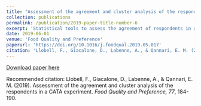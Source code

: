 ```yaml
---
title: "Assessment of the agreement and cluster analysis of the respondents in a CATA experiment"
collection: publications
permalink: /publication/2019-paper-title-number-6
excerpt: 'Statistical tools to assess the agreement of respondents in a Check-All-That-Apply (CATA) experiment are discussed. An overall index of agreement is introduced and a hypothesis test to assess the significance of this index is outlined. A similar investigation at the level of each attribute is undertaken. The permutation test proposed in this latter situation can be compared to Cochran’s Q test. We also propose to cluster the respondents while setting aside those respondents that are deemed to be atypical...'
date: 2019-06-01
venue: 'Food Quality and Preference'
paperurl: 'https://doi.org/10.1016/j.foodqual.2019.05.017'
citation: 'Llobell, F., Giacalone, D., Labenne, A., & Qannari, E. M. (2019). Assessment of the agreement and cluster analysis of the respondents in a CATA experiment. <i>Food Quality and Preference, 77</i>, 184-190.'
---
```


[Download paper here](https://www.sciencedirect.com/science/article/am/pii/S0950329319302150)

Recommended citation: Llobell, F., Giacalone, D., Labenne, A., & Qannari, E. M. (2019). Assessment of the agreement and cluster analysis of the respondents in a CATA experiment. <i>Food Quality and Preference, 77</i>, 184-190.
